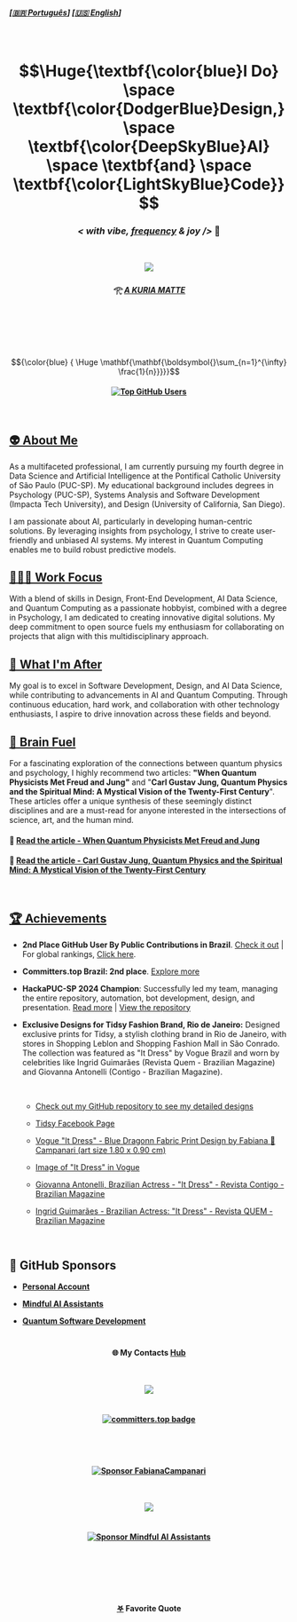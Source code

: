    
##### \[[🇧🇷 Português](README.pt_BR.md)\] \[**[🇺🇸 English](README.md)**\]   

<br>
<!--
[Total Public Contributions in GitHub by Country](https://gayanvoice.github.io/top-github-users/index.html)
-->

<!-- STATS API
[![Fabiana Campanari's GitHub stats](https://github-readme-stats.vercel.app/api?username=FabianaCampanari)](https://github.com/anuraghazra/github-readme-stats) 


###  ☆•.,¸,.•.🎶*F̘͍͖ͫ͘r̴̨̦͕̝ẹ̿͋̒̕ẹ̿͋̒̕ḑ̴̞͛̒o̯̱̊͊͢ṇ̤͛̒̍ o̯̱̊͊͢f̵͖̜̉ͅ S̵̙͕̀̃p̞̈͑̚͞ẹ̿͋̒̕ẹ̿͋̒̕c͕͗ͤ̕̕ḣ̖̻͛̓+*🎶 *¯`•.,¸,.•*     

-->

<!-- Header GIF -->

<!--
 <p align="center">
<img src="https://github.com/user-attachments/assets/e2fda991-556c-4e72-b60a-cba63b7b1200"/>
--> 

<!--START HEADER - IMPORTANT NOTE FROM 07/24 --> 

<!-- Header GIF -->

<h1 align="center"> $$\Huge{\textbf{\color{blue}I Do} \space \textbf{\color{DodgerBlue}Design,} \space \textbf{\color{DeepSkyBlue}AI}  \space \textbf{and} \space \textbf{\color{LightSkyBlue}Code}}$$

### <p align="center">  ***< with vibe, [frequency](https://github.com/user-attachments/assets/48b22684-8c07-4fd4-aea6-4a94f06c71e1) & joy />*** 🪬  </p>

<br> 

<!-- Header GIF -->

 <p align="center">
<img src="https://github.com/user-attachments/assets/e2fda991-556c-4e72-b60a-cba63b7b1200"/>

##### <p align="center"> 𓂀 *[ A KURIA MATTE ](https://github.com/FabianaCampanari/FabianaCampanari/assets/113218619/5c7b3c9a-da37-40c5-a75b-6da58f355a7d)* 

<br>

 
<!-- Formuulas Latrex Code

Relativity Formula  
 
<!-- #### $${\Huge\color{Green} \boldsymbol{E=m c^2}}$$  --> 

<!-- #### Entanglement:

<!-- ### $$\mathbf{\mathbf{}{\color{Green} |\Phi^+\rangle = \frac{1}{\sqrt{2}}(|00\rangle + |11\rangle)}}$$

<!-- ### $${\color{Cyan} \mathbf{{\color{Cyan} }|\Phi^+\rangle = \frac{1}{\sqrt{2}}(|00\rangle + |11\rangle}}$$

<!-- #### <p align="center">  Qubit Superposition 

<!-- ## $$|\psi\rangle = \alpha |0\rangle + \beta |1\rangle|$$  

### $${\color{Blue} {\mathbf{\mathbf{\boldsymbol{}\sum_{n=1}^{\infty} \frac{1}{n}}}}}$$

### $${\color{Green} \Huge \mathbf{\mathbf{\boldsymbol{}\sum_{n=1}^{\infty} \frac{1}{n}}}}$$ 

### $${\color{Cyan} \Huge \boldsymbol{\mathbf{\sum_{n=1}^{\infty} \frac{1}{n}}}}$$

### $${\color{cyan}  \Huge \mathbf{\mathbf{\boldsymbol{}\sum_{n=1}^{\infty} \frac{1}{n}}}}$$

 #### $${\color{blue} {  \Huge \mathbf{\mathbf{\boldsymbol{}\sum_{n=1}^{\infty} \frac{1}{n}}}}}$$
 
-->


<!-- USAR ESSA FORMULA
 $${\color{blue} {  \Huge \mathbf{\mathbf{\boldsymbol{}\sum_{n=1}^{\infty} \frac{1}{n}}}}}$$
 -->

<!-- OLD MARKDOWN ACCEPTED FOR LATEX CODE UNTIL JUL/20024 --
# $$\Huge{\textbf{\color{blue}I Do} \space \textbf{\color{DodgerBlue}Design,} \space \textbf{\color{DeepSkyBlue}AI}  \space \textbf{and} \space \textbf{\color{LightSkyBlue}Code}}$$

After 07/24 Latex Code is formatte using HTML tags and not using Markdown anymore, see new HTML format Bellow 👇
-->

#

<br>

$${\color{blue} {  \Huge \mathbf{\mathbf{\boldsymbol{}\sum_{n=1}^{\infty} \frac{1}{n}}}}}$$

####  <p align="center"> [![Top GitHub Users](https://github.com/gayanvoice/top-github-users/actions/workflows/action.yml/badge.svg)](https://github.com/gayanvoice/top-github-users/blob/a21ad6fb4c8e302f4caebc5262554259e58aeceb/markdown/public_contributions/brazil.md)  


<!--END HEADER -->

<br>

## [👽 About Me](https://github.com/FabianaCampanari/FabianaCampanari/assets/113218619/d33a28d3-33c5-4f7a-80ca-20cd186da723)

As a multifaceted professional, I am currently pursuing my fourth degree in Data Science and Artificial Intelligence at the Pontifical Catholic University of São Paulo (PUC-SP). My educational background includes degrees in Psychology (PUC-SP), Systems Analysis and Software Development (Impacta Tech University), and Design (University of California, San Diego).


I am passionate about AI, particularly in developing human-centric solutions. By leveraging insights from psychology, I strive to create user-friendly and unbiased AI systems. My interest in Quantum Computing enables me to build robust predictive models.


## [🧘🏼‍♀️ Work Focus](https://github.com/FabianaCampanari/FabianaCampanari/assets/113218619/7c5f3def-9d6d-4c0b-8817-7e530e42e9c9)
 
With a blend of skills in Design, Front-End Development, AI Data Science, and Quantum Computing as a passionate hobbyist, combined with a degree in Psychology, I am dedicated to creating innovative digital solutions. My deep commitment to open source fuels my enthusiasm for collaborating on projects that align with this multidisciplinary approach.



## [👀 What I'm After](https://github.com/FabianaCampanari/FabianaCampanari/assets/113218619/81b6a799-0229-4417-8e55-ddd8032e98ed)

My goal is to excel in Software Development, Design, and AI Data Science, while contributing to advancements in AI and Quantum Computing. Through continuous education, hard work, and collaboration with other technology enthusiasts, I aspire to drive innovation across these fields and beyond.



##  [🧠 Brain Fuel](https://github.com/user-attachments/assets/30e23d3e-5f75-45d0-8567-f5c8c8f243f9)

For a fascinating exploration of the connections between quantum physics and psychology, I highly recommend two articles: **"When Quantum Physicists Met Freud and Jung"** and "**Carl Gustav Jung, Quantum Physics and the Spiritual Mind: A Mystical Vision of the Twenty-First Century**". These articles offer a unique synthesis of these seemingly distinct disciplines and are a must-read for anyone interested in the intersections of science, art, and the human mind.


#### 🔗 [Read the article - When Quantum Physicists Met Freud and Jung](https://iai.tv/articles/when-quantum-physicists-met-freud-and-jung-auid-2857)

#### 🔗 [Read the article - Carl Gustav Jung, Quantum Physics and the Spiritual Mind: A Mystical Vision of the Twenty-First Century](https://github.com/FabianaCampanari/FabianaCampanari/blob/ad8cfdac536cc47137e895df4675cf0ffdb4bdf0/JUNG_QUANTUM%20PHYSICS.pdf)

<br>

## [🏆 Achievements](https://gayanvoice.github.io/top-github-users/index.html)   

  - **2nd Place GitHub User By Public Contributions in Brazil**. [Check it out](https://github.com/gayanvoice/top-github-users/blob/a21ad6fb4c8e302f4caebc5262554259e58aeceb/markdown/public_contributions/brazil.md) | For global rankings, [Click here](https://github.com/FabianaCampanari/top-github-users?tab=readme-ov-file).

  - **Committers.top Brazil: 2nd place**. [Explore more](https://committers.top/brazil#FabianaCampanari)
  
  - **HackaPUC-SP 2024 Champion**: Successfully led my team, managing the entire repository, automation, bot development, design, and presentation. [Read more](https://j.pucsp.br/noticia/ciencia-de-dados-e-inteligencia-artificial-realiza-segunda-edicao-do-hackapucsp)  |  [View the repository](https://github.com/Mindful-AI-Assistants/HackaPUCSP)

 - **Exclusive Designs for Tidsy Fashion Brand, Rio de Janeiro:** Designed exclusive prints for Tidsy, a stylish clothing brand in Rio de Janeiro, with stores in Shopping Leblon and Shopping Fashion Mall in São Conrado. The collection was featured as "It Dress" by Vogue Brazil and worn by celebrities like Ingrid Guimarães (Revista Quem - Brazilian Magazine) and Giovanna Antonelli (Contigo - Brazilian Magazine).

      <br>

     - [Check out my GitHub repository to see my detailed designs](https://github.com/FabianaCampanari/Fashion-and-Design)
  
     - [Tidsy Facebook Page](https://www.facebook.com/tidsyleblon/)
  
     - [Vogue "It Dress" - Blue Dragonn Fabric Print Design by Fabiana 🚀 Campanari (art size 1.80 x 0.90 cm)](https://user-images.githubusercontent.com/113218619/210438695-3090a4d4-d53b-428e-ba6b-c56e44c1105e.jpeg)

     - [Image of "It Dress" in Vogue](https://user-images.githubusercontent.com/113218619/211164259-6e55cf57-4ad4-456f-96d4-7850e73a5ca8.jpeg) 

     - [Giovanna Antonelli, Brazilian Actress - "It Dress" - Revista Contigo - Brazilian Magazine](https://user-images.githubusercontent.com/113218619/211163770-128394e8-28ab-4d2f-be52-26fe18973ea3.png)

     - [Ingrid Guimarães - Brazilian Actress: "It Dress" - Revista QUEM - Brazilian Magazine]()


<br>

## 💖 GitHub Sponsors

   - **[Personal Account](https://github.com/sponsors/FabianaCampanari)**

   - **[Mindful AI Assistants](https://github.com/sponsors/Mindful-AI-Assistants)**

   - **[Quantum Software Development](https://github.com/sponsors/Quantum-Software-Development)**
  
#

#### <p align="center"> 🌐 My Contacts [Hub](https://linktr.ee/fabianacampanari)

<br>

 <p align="center">
<img src="https://github.com/FabianaCampanari/FabianaCampanari/assets/113218619/b3789e50-93e1-48ac-b82e-1db626f7cbb2"/> <br>
 
 <br>

#### <p align="center">  [![committers.top badge](https://user-badge.committers.top/brazil/FabianaCampanari.svg)](https://user-badge.committers.top/brazil/FabianaCampanari)

#

<br>


 #### <p align="center"> [![Sponsor FabianaCampanari ](https://img.shields.io/badge/Sponsor-FabianaCampanari-brightgreen?logo=GitHub)](https://github.com/sponsors/FabianaCampanari)
  

<!--
 #### <p align="center"> [💭  Get in Touch](https://share.hsforms.com/1ZACnVoYSTLC-NOoHcg22cgq9urk)
-->
 
 <br>

 <p align="center">
<img src="https://github.com/FabianaCampanari/FabianaCampanari/assets/113218619/5b88bfdb-18bf-4b3e-aae3-b0342d2906fe"/><br>

 <br>

#### <p align="center"> [![Sponsor Mindful AI Assistants](https://img.shields.io/badge/Sponsor-Mindful%20AI%20%20Assistants-brightgreen?logo=GitHub)](https://github.com/sponsors/Mindful-AI-Assistants)

<br>

 #
 
 <br>

#### <p align="center">  [𖤐](https://github.com/FabianaCampanari/FabianaCampanari/assets/113218619/ec7cf74f-d626-4160-959c-e73df5a852e2) Favorite Quote


### <p align="center" style="font-size: 1000px">  ˗ˏˋ[ॐ](https://github.com/FabianaCampanari/FabianaCampanari/assets/113218619/665fbed5-68e9-459c-8106-8a9b53bb74e0)ˎˊ˗ 



https://github.com/user-attachments/assets/4cb8c12e-5b71-43aa-a6f5-9bfad7463f48



### *<p align="center"> One People. One World. One Spirit... [We Are All One](https://github.com/user-attachments/assets/4cb8c12e-5b71-43aa-a6f5-9bfad7463f48)!* 🌎🤍 

<br>

#### <p align="center"> [![Sponsor Quantum Software Development](https://img.shields.io/badge/Sponsor-Quantum%20Software%20Development-brightgreen?logo=GitHub)](https://github.com/sponsors/Quantum-Software-Development)


<!-- Programmers and artists are the only professionals whose hobby is their profession."

" I love people who are committed to transforming the world "

" I'm big fan of those who are making waves in the world! "

##### <p align="center">( Rafael Lain ) </p>   -->

#

###### <p align="center"> [Copyright 2024 Fabiana Campanari. Code released under the MIT license.](https://github.com/FabianaCampanari/FabianaCampanari/blob/66325d147794b5fc4688d56e6b78e8cdf42946e4/LICENSE)














 
 
